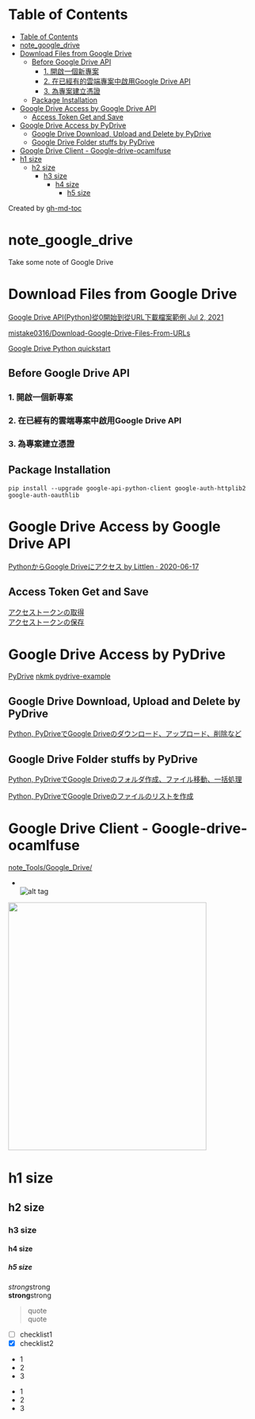 Table of Contents
=================

   * [Table of Contents](#table-of-contents)
   * [note_google_drive](#note_google_drive)
   * [Download Files from Google Drive](#download-files-from-google-drive)
      * [Before Google Drive API](#before-google-drive-api)
         * [1. 開啟一個新專案](#1-開啟一個新專案)
         * [2. 在已經有的雲端專案中啟用Google Drive API](#2-在已經有的雲端專案中啟用google-drive-api)
         * [3. 為專案建立憑證](#3-為專案建立憑證)
      * [Package Installation](#package-installation)
   * [Google Drive Access by Google Drive API](#google-drive-access-by-google-drive-api)
      * [Access Token Get and Save](#access-token-get-and-save)
   * [Google Drive Access by PyDrive](#google-drive-access-by-pydrive)
      * [Google Drive Download, Upload and Delete by PyDrive](#google-drive-download-upload-and-delete-by-pydrive)
      * [Google Drive Folder stuffs by PyDrive](#google-drive-folder-stuffs-by-pydrive)
   * [Google Drive Client - Google-drive-ocamlfuse](#google-drive-client---google-drive-ocamlfuse)
   * [h1 size](#h1-size)
      * [h2 size](#h2-size)
         * [h3 size](#h3-size)
            * [h4 size](#h4-size)
               * [h5 size](#h5-size)

Created by [gh-md-toc](https://github.com/ekalinin/github-markdown-toc)

# note_google_drive
Take some note of Google Drive

# Download Files from Google Drive 
[Google Drive API(Python)從0開始到從URL下載檔案範例 Jul 2, 2021](https://medium.com/ai-academy-taiwan/google-drive-api-python-%E5%BE%9E0%E9%96%8B%E5%A7%8B%E5%88%B0%E5%BE%9Eurl%E4%B8%8B%E8%BC%89%E6%AA%94%E6%A1%88%E7%AF%84%E4%BE%8B-a182ce279073)

[mistake0316/Download-Google-Drive-Files-From-URLs](https://github.com/mistake0316/Download-Google-Drive-Files-From-URLs)

[Google Drive Python quickstart](https://developers.google.com/drive/api/quickstart/python) 

## Before Google Drive API

### 1. 開啟一個新專案
### 2. 在已經有的雲端專案中啟用Google Drive API
### 3. 為專案建立憑證

## Package Installation  
```
pip install --upgrade google-api-python-client google-auth-httplib2 google-auth-oauthlib
```

# Google Drive Access by Google Drive API
[PythonからGoogle Driveにアクセス by Littlen · 2020-06-17](https://udon.little-pear.net/python-google-drive-api/#lwptoc5)

## Access Token Get and Save  
[アクセストークンの取得](https://udon.little-pear.net/python-google-drive-api/#lwptoc2)  
[アクセストークンの保存](https://udon.little-pear.net/python-google-drive-api/#lwptoc5)


# Google Drive Access by PyDrive 
[PyDrive](https://note.nkmk.me/pydrive/)
[nkmk pydrive-example](https://github.com/nkmk/pydrive-example/tree/f1eccbaf516251cbe08d97f31adf056dff93ed44)
## Google Drive Download, Upload and Delete by PyDrive
[Python, PyDriveでGoogle Driveのダウンロード、アップロード、削除など](https://note.nkmk.me/python-pydrive-download-upload-delete/)

## Google Drive Folder stuffs by PyDrive
[Python, PyDriveでGoogle Driveのフォルダ作成、ファイル移動、一括処理](https://note.nkmk.me/python-pydrive-folder/)

[Python, PyDriveでGoogle Driveのファイルのリストを作成](https://note.nkmk.me/python-pydrive-list-file/)

# Google Drive Client - Google-drive-ocamlfuse
[note_Tools/Google_Drive/](https://github.com/philip-shen/note_Tools/tree/master/Google_Drive#google-drive-ocamlfuse)

* []()  
![alt tag]()
<img src="" width="400" height="500">  

# h1 size

## h2 size

### h3 size

#### h4 size

##### h5 size

*strong*strong  
**strong**strong  

> quote  
> quote

- [ ] checklist1
- [x] checklist2

* 1
* 2
* 3

- 1
- 2
- 3
